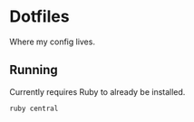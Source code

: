# Dotfiles

Where my config lives.

## Running

Currently requires Ruby to already be installed.

```bash
ruby central
```
